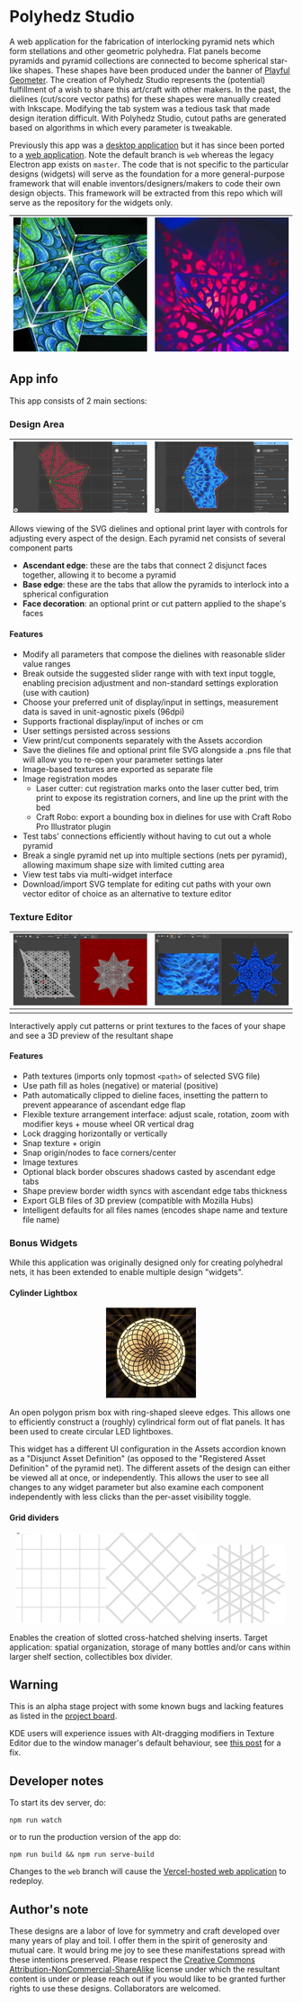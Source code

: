 # Polyhedz Studio 

A web application for the fabrication of interlocking pyramid nets which form stellations and other geometric polyhedra. Flat panels become pyramids and pyramid collections are connected to become spherical star-like shapes. These shapes have been produced under the banner of [Playful Geometer](https://www.facebook.com/playful.geometer). The creation of Polyhedz Studio represents the (potential) fulfillment of a wish to share this art/craft with other makers. In the past, the dielines (cut/score vector paths) for these shapes were manually created with Inkscape. Modifying the tab system  was a tedious task that made design iteration difficult. With Polyhedz Studio, cutout paths are generated based on algorithms in which every parameter is tweakable.  

Previously this app was a [desktop application](https://github.com/justin-hackin/polyhedz-studio/releases/latest) but it has since been ported to a [web application](https://polyhedz-studio.vercel.app). Note the default branch is `web` whereas the legacy Electron app exists on `master`. The code that is not specific to the particular designs (widgets) will serve as the foundation for a more general-purpose framework that will enable inventors/designers/makers to code their own design objects. This framework will be extracted from this repo which will serve as the repository for the widgets only.

| ![polyhedral lantern sculpture with print face decoration](/packages/widgets/src/widgets/PyramidNet/static/widget-preview.png) | ![polyhedral lantern sculpture with cut holes face decoration](./docs/images/polyhedral-net-vector.png) |
|----------------------------------------------------------------------------------------------|---------------------------------------------------------------------------------------------------------|


## App info

This app consists of 2 main sections:

### Design Area

| ![Dieline Editor with vector graphics](./docs/images/dieline_editor_vector.png) | ![Dieline Editor with raster graphics](./docs/images/dieline_editor_raster.png) |
|---------------------------------------------------------------------------------|---------------------------------------------------------------------------------|


Allows viewing of the SVG dielines and optional print layer with controls for adjusting every aspect of the design. Each pyramid net consists of several component parts

- **Ascendant edge**: these are the tabs that connect 2 disjunct faces together, allowing it to become a pyramid
- **Base edge**: these are the tabs that allow the pyramids to interlock into a spherical configuration
- **Face decoration**: an optional print or cut pattern applied to the shape's faces

#### Features

- Modify all parameters that compose the dielines with reasonable slider value ranges
- Break outside the suggested slider range with with text input toggle, enabling precision adjustment and non-standard settings exploration (use with caution)
- Choose your preferred unit of display/input in settings, measurement data is saved in unit-agnostic pixels (96dpi)
- Supports fractional display/input of inches or cm
- User settings persisted across sessions
- View print/cut components separately with the Assets accordion
- Save the dielines file and optional print file SVG alongside a .pns file that will allow you to re-open your parameter settings later
- Image-based textures are exported as separate file
- Image registration modes
    - Laser cutter: cut registration marks onto the laser cutter bed, trim print to expose its registration corners, and line up the print with the bed
    - Craft Robo: export a bounding box in dielines for use with Craft Robo Pro Illustrator plugin
- Test tabs' connections efficiently without having to cut out a whole pyramid
- Break a single pyramid net up into multiple sections (nets per pyramid), allowing maximum shape size with limited cutting area
- View test tabs via multi-widget interface
- Download/import SVG template for editing cut paths with your own vector editor of choice as an alternative to texture editor

### Texture Editor

| ![Texture Editor with vector graphics](./docs/images/texture_editor_vector.png) | ![Texture Editor with raster graphics](./docs/images/texture_editor_raster.png) |
|---------------------------------------------------------------------------------|---------------------------------------------------------------------------------|
|                                                                                 |                                                                                 |

Interactively apply cut patterns or print textures to the faces of your shape and see a 3D preview of the resultant shape

#### Features
- Path textures (imports only topmost `<path>` of selected SVG file)
- Use path fill as holes (negative) or material (positive)
- Path automatically clipped to dieline faces, insetting the pattern to prevent appearance of ascendant edge flap
- Flexible texture arrangement interface: adjust scale, rotation, zoom with modifier keys + mouse wheel OR vertical drag
- Lock dragging horizontally or vertically
- Snap texture + origin
- Snap origin/nodes to face corners/center
- Image textures
- Optional black border obscures shadows casted by ascendant edge tabs
- Shape preview border width syncs with ascendant edge tabs thickness
- Export GLB files of 3D preview (compatible with Mozilla Hubs)
- Intelligent defaults for all files names (encodes shape name and texture file name)


### Bonus Widgets

While this application was originally designed only for creating polyhedral nets, it has been extended to enable multiple design "widgets". 

#### Cylinder Lightbox
<p alt="cylinder lightbox" align="center">
  <img width="160px" src="/packages/widgets/src/widgets/CylinderLightbox/widget-preview.png" />
</p>

An open polygon prism box with ring-shaped sleeve edges. This allows one to efficiently construct a (roughly) cylindrical form out of flat panels. It has been used to create circular LED lightboxes. 

This widget has a different UI configuration in the Assets accordion known as a "Disjunct Asset Definition" (as opposed to the "Registered Asset Definition" of the pyramid net). The different assets of the design can either be viewed all at once, or independently. This allows the user to see all changes to any widget parameter but also examine each component independently with less clicks than the per-asset visibility toggle. 

#### Grid dividers

<p alt="crosshatch shelf" align="center">
  <img width="160px" src="/packages/widgets/src/widgets/CrosshatchShelves/previews/square-grid-divider.png" /><img width="160px" src="/packages/widgets/src/widgets/CrosshatchShelves/previews/diamond-grid-divider.png" /><img width="160px" src="/packages/widgets/src/widgets/CrosshatchShelves/previews/triangle-grid-divider.png" />
</p>
Enables the creation of slotted cross-hatched shelving inserts. Target application: spatial organization, storage of many bottles and/or cans within larger shelf section, collectibles box divider.

## Warning

This is an alpha stage project with some known bugs and lacking features as listed in the [project board](https://github.com/justin-hackin/polyhedz-studio/projects/1).

KDE users will experience issues with Alt-dragging modifiers in Texture Editor due to the window manager's default behaviour, see [this post](https://superuser.com/questions/584730/how-can-i-disable-alt-mouse-default-behavior-in-kde) for a fix.

## Developer notes

To start its dev server, do:
```
npm run watch
```

or to run the production version of the app do:

```
npm run build && npm run serve-build
```

Changes to the `web` branch will cause the [Vercel-hosted web application](https://polyhedz-studio.vercel.app) to redeploy.

## Author's note
 
These designs are a labor of love for symmetry and craft developed over many years of play and toil. I offer them in the spirit of generosity and mutual care. It would bring me joy to see these manifestations spread with these intentions preserved. Please respect the [Creative Commons Attribution-NonCommercial-ShareAlike](https://creativecommons.org/licenses/by-nc-sa/4.0/) license under which the resultant content is under or please reach out if you would like to be granted further rights to use these designs. Collaborators are welcomed.
